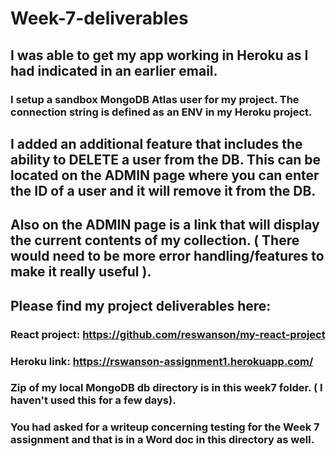 # Week-7-deliverables

## I was able to get my app working in Heroku as I had indicated in an earlier email.  
### I setup a sandbox MongoDB Atlas user for my project. The connection string is defined as an ENV in my Heroku project.

## I added an additional feature that includes the ability to DELETE a user from the DB.  This can be located on the ADMIN page where you can enter the ID of a user and it will remove it from the DB.  
## Also on the ADMIN page is a link that will display the current contents of my collection.  ( There would need to be more error handling/features to make it really useful ).


## Please find my project deliverables here:
### React project: https://github.com/reswanson/my-react-project
### Heroku link: https://rswanson-assignment1.herokuapp.com/
### Zip of my local MongoDB db directory is in this week7 folder.  ( I haven't used this for a few days).
### You had asked for a writeup concerning testing for the Week 7 assignment and that is in a Word doc in this directory as well.
